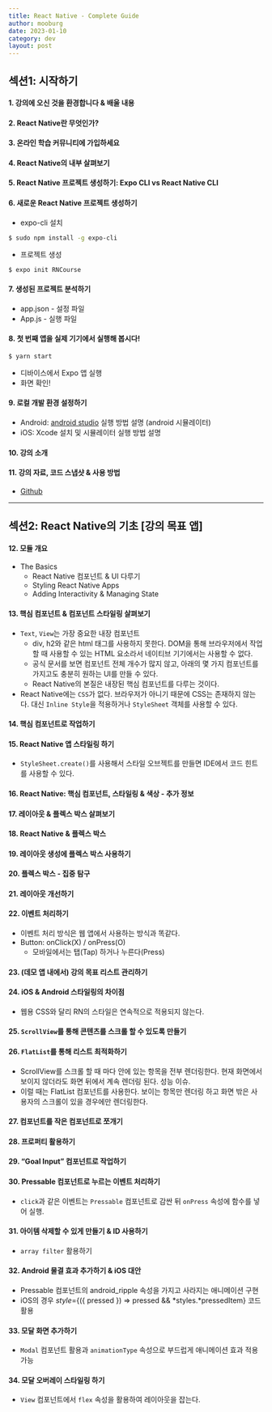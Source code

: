 ```yaml
---
title: React Native - Complete Guide
author: mooburg
date: 2023-01-10
category: dev
layout: post
---
```


## 섹션1: 시작하기
#### 1. 강의에 오신 것을 환경합니다 & 배울 내용
#### 2. React Native란 무엇인가?
#### 3. 온라인 학습 커뮤니티에 가입하세요
#### 4. React Native의 내부 살펴보기
#### 5. React Native 프로젝트 생성하기: Expo CLI vs React Native CLI
#### 6. 새로운 React Native 프로젝트 생성하기
- expo-cli 설치
```bash
$ sudo npm install -g expo-cli
```
- 프로젝트 생성
```bash
$ expo init RNCourse
```  

#### 7. 생성된 프로젝트 분석하기
- app.json - 설정 파일
- App.js - 실행 파일

#### 8. 첫 번째 앱을 실제 기기에서 실행해 봅시다!
```bash
$ yarn start
```
- 디바이스에서 Expo 앱 실행
- 화면 확인!

#### 9. 로컬 개발 환경 설정하기
- Android: [android studio](https://developer.android.com/studio?gclid=Cj0KCQiA1ZGcBhCoARIsAGQ0kkqH8-f8wus-g0ifm-Pgvv37pQnv4VQX25AhEGuNlayKq1_Q3nU2MfIaAlMkEALw_wcB&gclsrc=aw.ds) 실행 방법 설명 (android 시뮬레이터)
- iOS: Xcode 설치 및 시뮬레이터 실행 방법 설명

#### 10. 강의 소개
#### 11. 강의 자료, 코드 스냅샷 & 사용 방법
- [Github](https://github.com/academind/react-native-practical-guide-code)

---  
## 섹션2: React Native의 기초 [강의 목표 앱]
#### 12. 모듈 개요
- The Basics
  - React Native 컴포넌트 & UI 다루기
  - Styling React Native Apps
  - Adding Interactivity & Managing State

#### 13. 핵심 컴포넌트 & 컴포넌트 스타일링 살펴보기
- `Text`, `View`는 가장 중요한 내장 컴포넌트
  - div, h2와 같은 html 태그를 사용하지 못한다. DOM을 통해 브라우저에서 작업할 때 사용할 수 있는 HTML 요소라서 네이티브 기기에서는 사용할 수 없다.
  - 공식 문서를 보면 컴포넌트 전체 개수가 많지 않고, 아래의 몇 가지 컴포넌트를 가지고도 충분히 원하는 UI를 만들 수 있다.
  - React Native의 본질은 내장된 핵심 컴포넌트를 다루는 것이다.
- React Native에는 `CSS`가 없다. 브라우저가 아니기 때문에 CSS는 존재하지 않는다. 대신 `Inline Style`을 적용하거나 `StyleSheet` 객체를 사용할 수 있다.

#### 14. 핵심 컴포넌트로 작업하기
#### 15. React Native 앱 스타일링 하기
- `StyleSheet.create()`를 사용해서 스타일 오브젝트를 만들면 IDE에서 코드 힌트를 사용할 수 있다.

#### 16. React Native: 핵심 컴포넌트, 스타일링 & 색상 - 추가 정보
#### 17. 레이아웃 & 플렉스 박스 살펴보기
#### 18. React Native & 플렉스 박스
#### 19. 레이아웃 생성에 플렉스 박스 사용하기
#### 20. 플렉스 박스 - 집중 탐구
#### 21. 레이아웃 개선하기
#### 22. 이벤트 처리하기
- 이벤트 처리 방식은 웹 앱에서 사용하는 방식과 똑같다.
- Button: onClick(X) / onPress(O)
  - 모바일에서는 탭(Tap) 하거나 누른다(Press)  

#### 23. (데모 앱 내에서) 강의 목표 리스트 관리하기  
#### 24. iOS & Android 스타일링의 차이점  
- 웹용 CSS와 달리 RN의 스타일은 연속적으로 적용되지 않는다.  

#### 25. `ScrollView`를 통해 콘텐츠를 스크롤 할 수 있도록 만들기  
#### 26. `FlatList`를 통해 리스트 최적화하기  
- ScrollView를 스크롤 할 때 마다 안에 있는 항목을 전부 렌더링한다. 현재 화면에서 보이지 않더라도 화면 뒤에서 계속 렌더링 된다. 성능 이슈.  
- 이럴 때는 FlatList 컴포넌트를 사용한다. 보이는 항목만 렌더링 하고 화면 밖은 사용자의 스크롤이 있을 경우에만 렌더링한다.  

#### 27. 컴포넌트를 작은 컴포넌트로 쪼개기  
#### 28. 프로퍼티 활용하기  
#### 29. “Goal Input” 컴포넌트로 작업하기  
#### 30. Pressable 컴포넌트로 누르는 이벤트 처리하기  
- `click`과 같은 이벤트는 `Pressable` 컴포넌트로 감싼 뒤 `onPress` 속성에 함수를 넣어 실행.  

#### 31. 아이템 삭제할 수 있게 만들기 & ID 사용하기
- `array filter` 활용하기  

#### 32. Android 물결 효과 추가하기 & iOS 대안
- Pressable 컴포넌트의 android_ripple 속성을 가지고 사라지는 애니메이션 구현  
- iOS의 경우 *style*={({ pressed }) => pressed && *styles.*pressedItem} 코드 활용  

#### 33. 모달 화면 추가하기
- `Modal` 컴포넌트 활용과 `animationType` 속성으로 부드럽게 애니메이션 효과 적용 가능  

#### 34. 모달 오버레이 스타일링 하기
- `View` 컴포넌트에서 `flex` 속성을 활용하여 레이아웃을 잡는다.